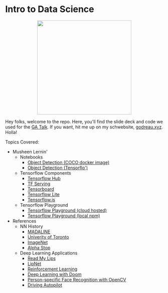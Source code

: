 # Intro to Data Science


<p align="center">
<img src="https://pics.me.me/fully-connected-layers-just-keep-stackin-em-mb-deep-learning-31632598.png" width="300">
</p>

Hey folks, welcome to the repo. Here, you'll find the slide deck and code we used for the <a href="https://generalassemb.ly/education/ga-sxsw-present-machine-learning-python-101/austin/71577">GA Talk</a>. If you want, hit me up on my schwebsite, <a href="https://godreau.xyz">godreau.xyz</a>. Holla!

Topics Covered:

- Musheen Lernin'
  - Notebooks
    - <a href="./object_detector/">Object Detection (COCO docker image)</a>
    - <a href="https://github.com/tensorflow/models/blob/master/research/object_detection">Object Detection (Tensorflo')</a>
  - Tensorflow Components
    - <a href="https://www.tensorflow.org/hub">Tensorflow Hub</a>
    - <a href="https://github.com/tensorflow/serving">TF Serving</a>
    - <a href="https://www.tensorflow.org/guide/summaries_and_tensorboard">Tensorboard</a>
    - <a href="https://www.tensorflow.org/lite">Tensorflow Lite</a>
    - <a href="https://js.tensorflow.org/">Tensorflow.js</a>
  - Tensorflow Playground
    - <a href="https://playground.tensorflow.org/">Tensorflow Playground (cloud hosted)</a>
    - <a href="https://github.com/tensorflow/playground">Tensorflow Playground (local npm)</a>
- References
  - NN History
    - <a href="https://cs.stanford.edu/people/eroberts/courses/soco/projects/neural-networks/History/history2.html">MADALINE</a>
    - <a href="http://www.psych.utoronto.ca/users/reingold/courses/ai/cache/neural4.html">Univerity of Toronto</a>
    - <a href="https://papers.nips.cc/paper/4824-imagenet-classification-with-deep-convolutional-neural-networks.pdf">ImageNet</a>
    -  <a href="https://www.scientificamerican.com/article/how-the-computer-beat-the-go-master/">Alpha Stop</a>
  - Deep Learning Applications
    - <a href="https://static.adamheins.com/papers/read-my-lips.pdf">Read My Lips</a>
    - <a href="https://github.com/rizkiarm/LipNet">LipNet</a>
    - <a href="https://arxiv.org/abs/1807.01960">Reinforcement Learning</a>
    - <a href="https://github.com/simoninithomas/Deep_reinforcement_learning_Course/blob/master/Deep%20Q%20Learning/Doom/Deep%20Q%20learning%20with%20Doom.ipynb"> Deep Learning with Doom</a>
    - <a href="https://www.pyimagesearch.com/2018/06/18/face-recognition-with-opencv-python-and-deep-learning/">Person-specific Face Recognition with OpenCV</a>
    - <a href="https://github.com/commaai/research">Driving Autopilot</a>
